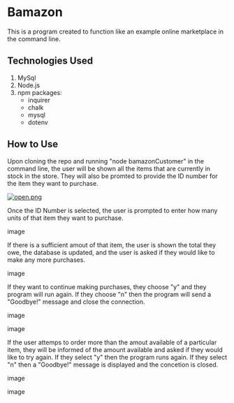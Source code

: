 # Bamazon

This is a program created to function like an example online marketplace in the command line.

## Technologies Used

1. MySql
1. Node.js
1. npm packages:
    * inquirer
    * chalk
    * mysql
    * dotenv

## How to Use

Upon cloning the repo and running "node bamazonCustomer" in the command line, the user will be shown all the items that are currently in stock in the store. They will also be promted to provide the ID number for the item they want to purchase. 

[![open.png](https://s15.postimg.cc/cq8pyhnx7/open.png)](https://postimg.cc/image/ofcpmgevr/)

Once the ID Number is selected, the user is prompted to enter how many units of that item they want to purchase. 

image

If there is a sufficient amout of that item, the user is shown the total they owe, the database is updated, and the user is asked if they would like to make any more purchases. 

image

If they want to continue making purchases, they choose "y" and they program will run again. If they choose "n" then the program will send a "Goodbye!" message and close the connection.

image

image

If the user attemps to order more than the amout available of a particular item, they will be informed of the amount available and asked if they would like to try again. If they select "y" then the program runs again. If they select "n" then a "Goodbye!" message is displayed and the concetion is closed. 

image

image
